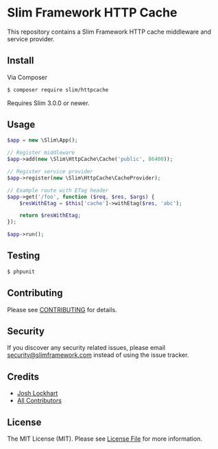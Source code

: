 # Slim Framework HTTP Cache

This repository contains a Slim Framework HTTP cache middleware and service provider.

## Install

Via Composer

``` bash
$ composer require slim/httpcache
```

Requires Slim 3.0.0 or newer.

## Usage

```php
$app = new \Slim\App();

// Register middleware
$app->add(new \Slim\HttpCache\Cache('public', 86400));

// Register service provider
$app->register(new \Slim\HttpCache\CacheProvider);

// Example route with ETag header
$app->get('/foo', function ($req, $res, $args) {
    $resWithEtag = $this['cache']->withEtag($res, 'abc');

    return $resWithEtag;
});

$app->run();
```

## Testing

``` bash
$ phpunit
```

## Contributing

Please see [CONTRIBUTING](CONTRIBUTING.md) for details.

## Security

If you discover any security related issues, please email security@slimframework.com instead of using the issue tracker.

## Credits

- [Josh Lockhart](https://github.com/codeguy)
- [All Contributors](../../contributors)

## License

The MIT License (MIT). Please see [License File](LICENSE.md) for more information.
